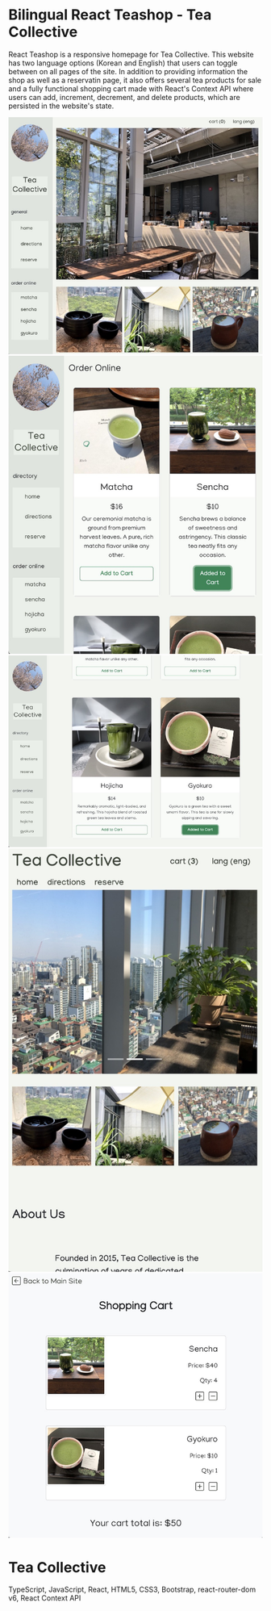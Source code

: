 # Bilingual React Teashop - Tea Collective

React Teashop is a responsive homepage for Tea Collective. This website has two language options (Korean and English) that users can toggle between on all pages of the site. In addition to providing information the shop as well as a reservatin page, it also offers several tea products for sale and a fully functional shopping cart made with React's Context API where users can add, increment, decrement, and delete products, which are persisted in the website's state.

![Site Overview](public/overview1.jpg)
![Site Overview2](public/overview2.jpg)
![Site Overview3](public/overview3.jpg)
![Site Overview4](public/overview4.jpg)
![Site Overview5](public/overview5.jpg)

# Tea Collective

TypeScript, JavaScript, React, HTML5, CSS3, Bootstrap, react-router-dom v6, React Context API

